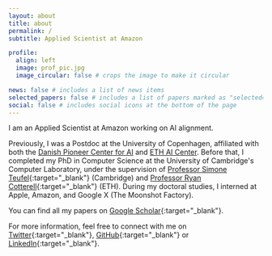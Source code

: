 ```yaml
---
layout: about
title: about
permalink: /
subtitle: Applied Scientist at Amazon

profile:
  align: left
  image: prof_pic.jpg
  image_circular: false # crops the image to make it circular

news: false # includes a list of news items
selected_papers: false # includes a list of papers marked as "selected={true}"
social: false # includes social icons at the bottom of the page
---
```


I am an Applied Scientist at Amazon working on AI alignment.

Previously, I was a Postdoc at the University of Copenhagen, affiliated with both the [Danish Pioneer Center for AI](https://www.aicentre.dk/) and [ETH AI Center](https://ai.ethz.ch/).
Before that, I completed my PhD in Computer Science at the University of Cambridge's Computer Laboratory, under the supervision of [Professor Simone Teufel](https://www.cl.cam.ac.uk/~sht25/){:target="\_blank"} (Cambridge) and [Professor Ryan Cotterell](https://inf.ethz.ch/people/person-detail.cotterell.html){:target="\_blank"} (ETH).
During my doctoral studies, I interned at Apple, Amazon, and Google X (The Moonshot Factory).

You can find all my papers on [Google Scholar](https://scholar.google.com/citations?user=vLgjEhQAAAAJ&hl=en&oi=a){:target="\_blank"}. 

For more information, feel free to connect with me on [Twitter](https://twitter.com/ValvodaJosef){:target="\_blank"}, [GitHub](https://github.com/valvoda){:target="\_blank"} or [LinkedIn](https://www.linkedin.com/in/valvoda/){:target="\_blank"}.
